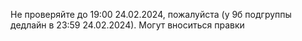 Не проверяйте до 19:00 24.02.2024, пожалуйста (у 9б подгруппы дедлайн в 23:59 24.02.2024). Могут вноситься правки

